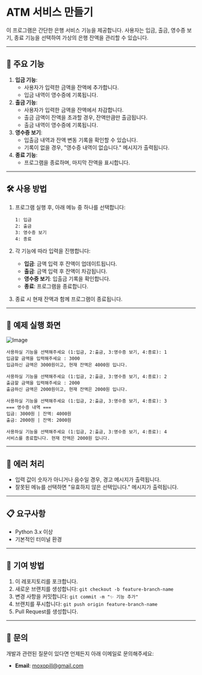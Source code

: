 # ATM 서비스 만들기

이 프로그램은 간단한 은행 서비스 기능을 제공합니다. 사용자는 입금, 출금, 영수증 보기, 종료 기능을 선택하여 가상의 은행 잔액을 관리할 수 있습니다.

---

## 📂 주요 기능

1. **입금 기능**:
    - 사용자가 입력한 금액을 잔액에 추가합니다.
    - 입금 내역이 영수증에 기록됩니다.
2. **출금 기능**:
    - 사용자가 입력한 금액을 잔액에서 차감합니다.
    - 출금 금액이 잔액을 초과할 경우, 잔액만큼만 출금됩니다.
    - 출금 내역이 영수증에 기록됩니다.
3. **영수증 보기**:
    - 입출금 내역과 잔액 변동 기록을 확인할 수 있습니다.
    - 기록이 없을 경우, "영수증 내역이 없습니다." 메시지가 출력됩니다.
4. **종료 기능**:
    - 프로그램을 종료하며, 마지막 잔액을 표시합니다.

---

## 🛠️ 사용 방법

1. 프로그램 실행 후, 아래 메뉴 중 하나를 선택합니다:
    
    ```
    1: 입금
    2: 출금
    3: 영수증 보기
    4: 종료
    ```
    
2. 각 기능에 따라 입력을 진행합니다:
    - **입금**: 금액 입력 후 잔액이 업데이트됩니다.
    - **출금**: 금액 입력 후 잔액이 차감됩니다.
    - **영수증 보기**: 입출금 기록을 확인합니다.
    - **종료**: 프로그램을 종료합니다.
3. 종료 시 현재 잔액과 함께 프로그램이 종료됩니다.

---

## 🧩 예제 실행 화면

![Image](https://github.com/user-attachments/assets/8be24ff6-f897-4f81-95cd-73e8644c2f52)
```
사용하실 기능을 선택해주세요 (1:입금, 2:출금, 3:영수증 보기, 4:종료): 1
입금할 금액을 입력해주세요 : 3000
입금하신 금액은 3000원이고, 현재 잔액은 4000원 입니다.

사용하실 기능을 선택해주세요 (1:입금, 2:출금, 3:영수증 보기, 4:종료): 2
출금할 금액을 입력해주세요 : 2000
출금하신 금액은 2000원이고, 현재 잔액은 2000원 입니다.

사용하실 기능을 선택해주세요 (1:입금, 2:출금, 3:영수증 보기, 4:종료): 3
=== 영수증 내역 ===
입금: 3000원 | 잔액: 4000원
출금: 2000원 | 잔액: 2000원

사용하실 기능을 선택해주세요 (1:입금, 2:출금, 3:영수증 보기, 4:종료): 4
서비스를 종료합니다. 현재 잔액은 2000원 입니다.

```

---

## 🐛 에러 처리

- 입력 값이 숫자가 아니거나 음수일 경우, 경고 메시지가 출력됩니다.
- 잘못된 메뉴를 선택하면 "유효하지 않은 선택입니다." 메시지가 출력됩니다.

---

## 📋 요구사항

- Python 3.x 이상
- 기본적인 터미널 환경

---

## 🌟 기여 방법

1. 이 레포지토리를 포크합니다.
2. 새로운 브랜치를 생성합니다: `git checkout -b feature-branch-name`
3. 변경 사항을 커밋합니다: `git commit -m "✨ 기능 추가"`
4. 브랜치를 푸시합니다: `git push origin feature-branch-name`
5. Pull Request를 생성합니다.

---

## 📧 문의

개발과 관련된 질문이 있다면 언제든지 아래 이메일로 문의해주세요:

- **Email**: moxopill@gmail.com
